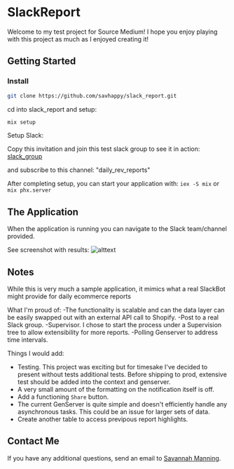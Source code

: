 # SlackReport

Welcome to my test project for Source Medium! I hope you enjoy playing with this project as much as I enjoyed creating it!

## **Getting Started**

### Install

```bash
git clone https://github.com/savhappy/slack_report.git
```

cd into slack_report and setup:

```elixir
mix setup
```

Setup Slack:

Copy this invitation and join this test slack group to see it in action:
  [slack_group](https://join.slack.com/t/testslackapp-world/shared_invite/zt-2l0oz1ena-WfasXx1Vi8k_9g9H1HHL~w)

and subscribe to this channel:
"daily_rev_reports"

After completing setup, you can start your application with: `iex -S mix` or `mix phx.server`

## **The Application**

When the application is running you can navigate to the Slack team/channel provided.

See screenshot with results:
![alttext](https://github.com/savhappy/slack_report/blob/main/assets/Screenshot%202024-06-21%20at%202.29.38%E2%80%AFPM.png)

## **Notes**

While this is very much a sample application, it mimics what a real SlackBot might provide for daily ecommerce reports

What I'm proud of:
-The functionality is scalable and can the data layer can be easily swapped out with an external API call to Shopify.
-Post to a real Slack group.
-Supervisor. I chose to start the process under a Supervision tree to allow extensibility for more reports.
-Polling Genserver to address time intervals.

Things I would add:
- Testing. This project was exciting but for timesake I've decided to present without tests additional tests. Before shipping to prod, extensive test should be added into the context and genserver.
- A very small amount of the formatting on the notification itself is off.
- Add a functioning `Share` button.
- The current GenServer is quite simple and doesn't efficiently handle any asynchronous tasks. This could be an issue for larger sets of data. 
- Create another table to access previpous report highlights. 

## Contact Me

If you have any additional questions, send an email to [Savannah Manning](mailto:sm05908@gmail.com@gmail.com).